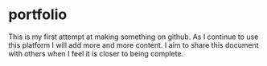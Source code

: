 # portfolio
This is my first attempt at making something on github. As I continue to use this platform I will add more and more content. I aim to share this document with others when I feel it is closer to being complete.  
